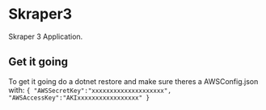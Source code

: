 # Skraper3
Skraper 3 Application.

## Get it going
To get it going do a dotnet restore and make sure theres a AWSConfig.json with:
`
{
    "AWSSecretKey":"xxxxxxxxxxxxxxxxxxxx",
    "AWSAccessKey":"AKIxxxxxxxxxxxxxxxxx"
}
`
